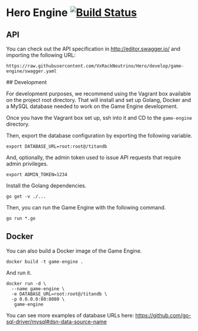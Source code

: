 # Hero Engine [![Build Status](https://travis-ci.org/VxRackNeutrino/hero-engine.svg?branch=master)](https://travis-ci.org/VxRackNeutrino/hero-engine)

## API

You can check out the API specification in http://editor.swagger.io/ and importing the following URL:

```
https://raw.githubusercontent.com/VxRackNeutrino/Hero/develop/game-engine/swagger.yaml
```

## Development

For development purposes, we recommend using the Vagrant box available on the project root directory. That will install and set up Golang, Docker and a MySQL database needed to work on the Game Engine development.

Once you have the Vagrant box set up, ssh into it and CD to the `game-engine` directory.

Then, export the database configuration by exporting the following variable.

```
export DATABASE_URL=root:root@/titandb
```

And, optionally, the admin token used to issue API requests that require admin privileges.

```
export ADMIN_TOKEN=1234
```

Install the Golang dependencies.

```
go get -v ./...
```

Then, you can run the Game Engine with the following command.

```
go run *.go
```

## Docker

You can also build a Docker image of the Game Engine.

```
docker build -t game-engine .
```

And run it.

```
docker run -d \
  --name game-engine \
  -e DATABASE_URL=root:root@/titandb \
  -p 0.0.0.0:80:8080 \
   game-engine
```

You can see more examples of database URLs here: https://github.com/go-sql-driver/mysql#dsn-data-source-name
